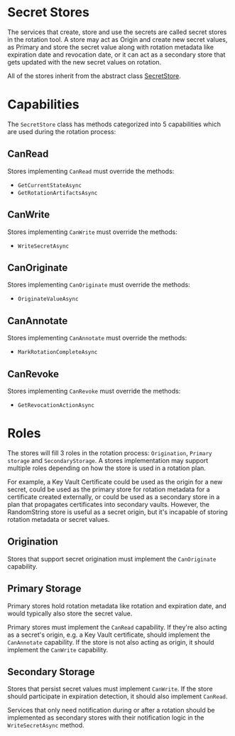 # Secret Stores

The services that create, store and use the secrets are called secret stores in the rotation tool.  A store may act as Origin and create new secret values, as Primary and store the secret value along with rotation metadata like expiration date and revocation date, or it can act as a secondary store that gets updated with the new secret values on rotation.

All of the stores inherit from the abstract class [SecretStore](../Azure.Sdk.Tools.SecretRotation.Core/SecretStore.cs).

# Capabilities
The `SecretStore` class has methods categorized into 5 capabilities which are used during the rotation process:

## CanRead

Stores implementing `CanRead` must override the methods:
 - `GetCurrentStateAsync`
 - `GetRotationArtifactsAsync`

## CanWrite
Stores implementing `CanWrite` must override the methods:
 - `WriteSecretAsync`

## CanOriginate
Stores implementing `CanOriginate` must override the methods:
 - `OriginateValueAsync`

## CanAnnotate
Stores implementing `CanAnnotate` must override the methods:
 - `MarkRotationCompleteAsync`

## CanRevoke
Stores implementing `CanRevoke` must override the methods:
 - `GetRevocationActionAsync`

# Roles

The stores will fill 3 roles in the rotation process: `Origination`, `Primary storage` and `SecondaryStorage`.  A stores implementation may support multiple roles depending on how the store is used in a rotation plan.

For example, a Key Vault Certificate could be used as the origin for a new secret, could be used as the primary store for rotation metadata for a certificate created externally, or could be used as a secondary store in a plan that propagates certificates into secondary vaults.  However, the RandomString store is useful as a secret origin, but it's incapable of storing rotation metadata or secret values.

## Origination

Stores that support secret origination must implement the `CanOriginate` capability.

## Primary Storage

Primary stores hold rotation metadata like rotation and expiration date, and would typically also store the secret value.

Primary stores must implement the `CanRead` capability. If they're also acting as a secret's origin, e.g. a Key Vault certificate, should implement the `CanAnnotate` capability. If the store is not also acting as origin, it should implement the `CanWrite` capability.

## Secondary Storage

Stores that persist secret values must implement `CanWrite`.  If the store should participate in expiration detection, it should also implement `CanRead`.

Services that only need notification during or after a rotation should be implemented as secondary stores with their notification logic in the `WriteSecretAsync` method.

